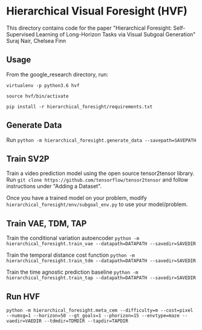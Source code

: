 # Hierarchical Visual Foresight (HVF)

This directory contains code for the paper
"Hierarchical Foresight: Self-Supervised Learning of Long-Horizon Tasks via Visual Subgoal Generation" Suraj Nair, Chelsea Finn

## Usage
From the google_research directory, run:

```
virtualenv -p python3.6 hvf
```

```
source hvf/bin/activate
```

```
pip install -r hierarchical_foresight/requirements.txt
```

## Generate Data
Run `python -m hierarchical_foresight.generate_data --savepath=SAVEPATH`

## Train SV2P
Train a video prediction model using the open source tensor2tensor library.
Run `git clone https://github.com/tensorflow/tensor2tensor` and follow instructions
under "Adding a Dataset".

Once you have a trained model on your problem, modify `hierarchical_foresight/env/subgoal_env.py` to use your model/problem. 

## Train VAE, TDM, TAP
Train the conditional variation autoencoder
`python -m hierarchical_foresight.train_vae --datapath=DATAPATH --savedir=SAVEDIR`

Train the temporal distance cost function
`python -m hierarchical_foresight.train_tdm --datapath=DATAPATH --savedir=SAVEDIR`

Train the time agnostic prediction baseline
`python -m hierarchical_foresight.train_tap --datapath=DATAPATH --savedir=SAVEDIR`

## Run HVF
`python -m hierarchical_foresight.meta_cem --difficulty=m --cost=pixel --numsg=1 --horizon=50 --gt_goals=1 --phorizon=15 --envtype=maze --vaedir=VAEDIR --tdmdir=TDMDIR --tapdir=TAPDIR`
